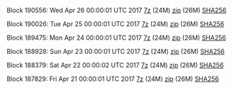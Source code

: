 Block 190556: Wed Apr 26 00:00:01 UTC 2017 [7z](https://transfer.sh/6wfxs/bootstrap.dat.20170426.7z) (24M) [zip](https://transfer.sh/MWFPn/bootstrap.dat.20170426.zip) (26M) [SHA256](https://transfer.sh/iNEWY/sha256.txt)

Block 190026: Tue Apr 25 00:00:01 UTC 2017 [7z](https://transfer.sh/NVHsf/bootstrap.dat.20170425.7z) (24M) [zip](https://transfer.sh/cyAbD/bootstrap.dat.20170425.zip) (26M) [SHA256](https://transfer.sh/HhgVx/sha256.txt)

Block 189475: Mon Apr 24 00:00:01 UTC 2017 [7z](https://transfer.sh/XTmkj/bootstrap.dat.20170424.7z) (24M) [zip](https://transfer.sh/a0zx6/bootstrap.dat.20170424.zip) (26M) [SHA256](https://transfer.sh/UH49X/sha256.txt)

Block 188928: Sun Apr 23 00:00:01 UTC 2017 [7z](https://transfer.sh/f3b8Q/bootstrap.dat.20170423.7z) (24M) [zip](https://transfer.sh/uQPcX/bootstrap.dat.20170423.zip) (26M) [SHA256](https://transfer.sh/HUjJs/sha256.txt)

Block 188379: Sat Apr 22 00:00:02 UTC 2017 [7z](https://transfer.sh/ijDq9/bootstrap.dat.20170422.7z) (24M) [zip](https://transfer.sh/kD7bk/bootstrap.dat.20170422.zip) (26M) [SHA256](https://transfer.sh/5cIiX/sha256.txt)

Block 187829: Fri Apr 21 00:00:01 UTC 2017 [7z](https://transfer.sh/REjcn/bootstrap.dat.20170421.7z) (24M) [zip](https://transfer.sh/ilsgq/bootstrap.dat.20170421.zip) (26M) [SHA256](https://transfer.sh/peSy4/sha256.txt)
